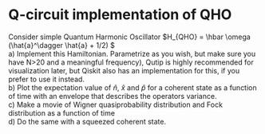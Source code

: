# Q-circuit implementation of QHO  
 
Consider simple Quantum Harmonic Oscillator  $H_{QHO} = \hbar \omega (\hat{a}^\dagger \hat{a} + 1/2) $  
a) Implement this Hamiltonian. Parametrize as you wish, but make sure you have N>20 and a
meaningful frequency), Qutip is highly recommended for visualization later, but Qiskit also has
an implementation for this, if you prefer to use it instead.  
b) Plot the expectation value of $\hat{n}$, $\hat{x}$ and $\hat{p }$ for a coherent state as a function of time with an envelope
that describes the operators variance.  
c) Make a movie of Wigner quasiprobability distribution and Fock distribution as a function of
time  
d) Do the same with a squeezed coherent state. 
